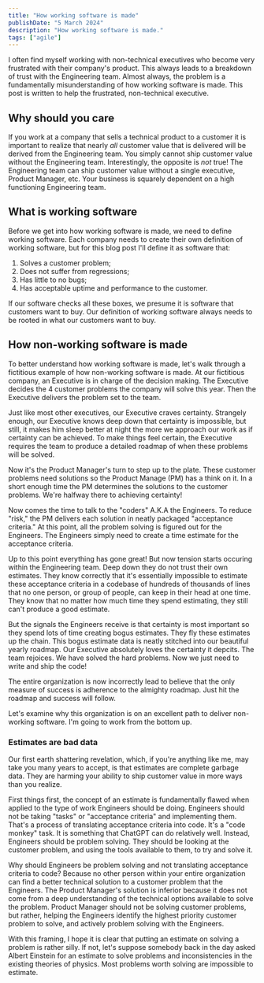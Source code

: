 ```yaml
---
title: "How working software is made"
publishDate: "5 March 2024"
description: "How working software is made."
tags: ["agile"]
---
```

I often find myself working with non-technical executives who become very frustrated with their company's product. This always leads to a breakdown of trust with the Engineering team. Almost always, the problem is a fundamentally misunderstanding of how working software is made. This post is written to help the frustrated, non-technical executive.

## Why should you care
If you work at a company that sells a technical product to a customer it is important to realize that nearly *all* customer value that is delivered will be derived from the Engineering team. You simply cannot ship customer value without the Engineering team. Interestingly, the opposite is _not_ true! The Engineering team can ship customer value without a single executive, Product Manager, etc. Your business is squarely dependent on a high functioning Engineering team.

## What is working software
Before we get into how working software is made, we need to define working software. Each company needs to create their own definition of working software, but for this blog post I'll define it as software that:

1. Solves a customer problem;
2. Does not suffer from regressions;
3. Has little to no bugs;
4. Has acceptable uptime and performance to the customer.

If our software checks all these boxes, we presume it is software that customers want to buy. Our definition of working software always needs to be rooted in what our customers want to buy.

## How non-working software is made
To better understand how working software is made, let's walk through a fictitious example of how non-working software is made. At our fictitious company, an Executive is in charge of the decision making. The Executive decides the 4 customer problems the company will solve this year. Then the Executive delivers the problem set to the team.

Just like most other executives, our Executive craves certainty. Strangely enough, our Executive knows deep down that certainty is impossible, but still, it makes him sleep better at night the more we approach our work as if certainty can be achieved. To make things feel certain, the Executive requires the team to produce a detailed roadmap of when these problems will be solved.

Now it's the Product Manager's turn to step up to the plate. These customer problems need solutions so the Product Manage (PM) has a think on it. In a short enough time the PM determines the solutions to the customer problems. We're halfway there to achieving certainty!

Now comes the time to talk to the "coders" A.K.A the Engineers. To reduce "risk," the PM delivers each solution in neatly packaged "acceptance criteria." At this point, all the problem solving is figured out for the Engineers. The Engineers simply need to create a time estimate for the acceptance criteria.

Up to this point everything has gone great! But now tension starts occuring within the Engineering team. Deep down they do not trust their own estimates. They know correctly that it's essentially impossible to estimate these acceptance criteria in a codebase of hundreds of thousands of lines that no one person, or group of people, can keep in their head at one time. They know that no matter how much time they spend estimating, they still can't produce a good estimate.

But the signals the Engineers receive is that certainty is most important so they spend lots of time creating bogus estimates. They fly these estimates up the chain. This bogus estimate data is neatly stitched into our beautiful yearly roadmap. Our Executive absolutely loves the certainty it depcits. The team rejoices. We have solved the hard problems. Now we just need to write and ship the code!

The entire organization is now incorrectly lead to believe that the only measure of success is adherence to the almighty roadmap. Just hit the roadmap and success will follow.

Let's examine why this organization is on an excellent path to deliver non-working software. I'm going to work from the bottom up.

### Estimates are bad data
Our first earth shattering revelation, which, if you're anything like me, may take you many years to accept, is that estimates are complete garbage data. They are harming your ability to ship customer value in more ways than you realize.

First things first, the concept of an estimate is fundamentally flawed when applied to the type of work Engineers should be doing. Engineers should not be taking "tasks" or "acceptance criteria" and implementing them. That's a process of translating acceptance criteria into code. It's a "code monkey" task. It is something that ChatGPT can do relatively well. Instead, Engineers should be problem solving. They should be looking at the customer problem, and using the tools available to them, to try and solve it.

Why should Engineers be problem solving and not translating acceptance criteria to code? Because no other person within your entire organization can find a better technical solution to a customer problem that the Engineers. The Product Manager's solution is inferior because it does not come from a deep understanding of the technical options available to solve the problem. Product Manager should not be solving customer problems, but rather, helping the Engineers identify the highest priority customer problem to solve, and actively problem solving with the Engineers.

With this framing, I hope it is clear that putting an estimate on solving a problem is rather silly. If not, let's suppose somebody back in the day asked Albert Einstein for an estimate to solve problems and inconsistencies in the existing theories of physics. Most problems worth solving are impossible to estimate.






